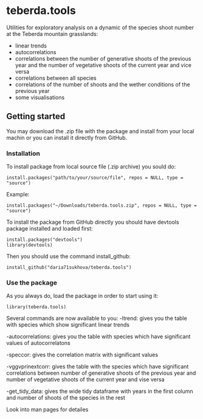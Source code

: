# teberda.tools 
Utilities for exploratory analysis on a dynamic of the species shoot number at the Teberda mountain grasslands:
- linear trends
- autocorrelations
- correlations between the number of generative shoots of the previous year and the number of vegetative shoots of the current year and vice versa
- correlations between all species
- correlations of the number of shoots and the wether conditions of the previous year
- some visualisations
## Getting started
You may download the .zip file with the package and install from your local machin or you can install it directly from GitHub.
### Installation
To install package from local source file (.zip archive) you sould do:
```
install.packages("path/to/your/source/file", repos = NULL, type = "source")
```
Example:
```
install.packages("~/Downloads/teberda.tools.zip", repos = NULL, type = "source")
```
To install the package from GitHub directly you should have devtools package installed and loaded first:
```
install.packages("devtools")
library(devtools)
```
Then you should use the command install_github:
```
install_github("daria71sukhova/teberda.tools")
```
### Use the package
As you always do, load the package in order to start using it:
```
library(teberda.tools)
```
Several commands are now available to you:
-ltrend: gives you the table with species which show significant linear trends 

-autocorrelations: gives you the table with species which have significant values of autocorrelatons

-speccor: gives the correlation matrix with significant values

-vggvprinextcorr: gives the table with the species which have significant correlations between number of generative shoots of the previous year and number of vegetative shoots of the current year and vise versa

-get_tidy_data: gives the wide tidy dataframe with years in the first column and  number of shoots of the species in the rest

Look into man pages for detailes

